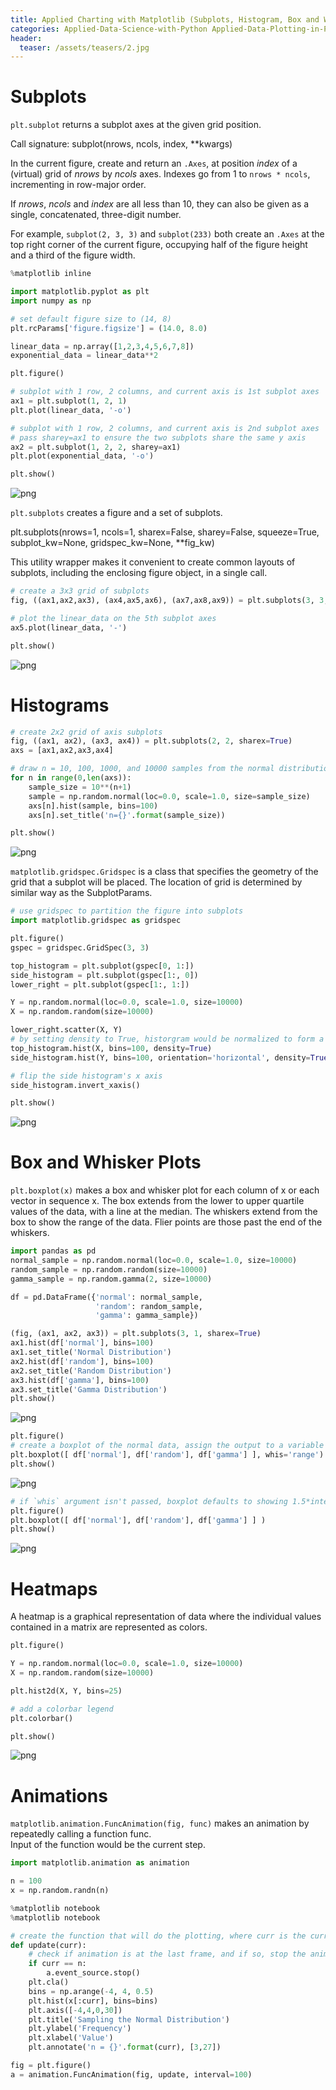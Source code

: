 ```yaml
---
title: Applied Charting with Matplotlib (Subplots, Histogram, Box and Whisker Plot, Heatmap, Animation) [Applied Data Plotting in Python - 2]
categories: Applied-Data-Science-with-Python Applied-Data-Plotting-in-Python
header:
  teaser: /assets/teasers/2.jpg
---
```


# Subplots

`plt.subplot` returns a subplot axes at the given grid position.

Call signature: subplot(nrows, ncols, index, \*\*kwargs)

In the current figure, create and return an `.Axes`, at position *index* of a (virtual) grid of *nrows* by *ncols* axes.  Indexes go from 1 to `nrows * ncols`, incrementing in row-major order.

If *nrows*, *ncols* and *index* are all less than 10, they can also be given as a single, concatenated, three-digit number.

For example, ``subplot(2, 3, 3)`` and ``subplot(233)`` both create an `.Axes` at the top right corner of the current figure, occupying half of the figure height and a third of the figure width.


```python
%matplotlib inline

import matplotlib.pyplot as plt
import numpy as np

# set default figure size to (14, 8)
plt.rcParams['figure.figsize'] = (14.0, 8.0)
```


```python
linear_data = np.array([1,2,3,4,5,6,7,8])
exponential_data = linear_data**2

plt.figure()

# subplot with 1 row, 2 columns, and current axis is 1st subplot axes
ax1 = plt.subplot(1, 2, 1)
plt.plot(linear_data, '-o')

# subplot with 1 row, 2 columns, and current axis is 2nd subplot axes
# pass sharey=ax1 to ensure the two subplots share the same y axis
ax2 = plt.subplot(1, 2, 2, sharey=ax1)
plt.plot(exponential_data, '-o')

plt.show()
```


![png](https://lh3.googleusercontent.com/ZAOIBZTKA6pkvEsAAWtXFAY2JIaq4bdHwBMQN2T2N39FCUV7vt4tsmrVSzSlHTiiRKEeV-x0gWeknHdfwkOKVF7OwvsvbTxprE3LkXIKttUzD8H28Kz5vjMNUKN-MXnBTrCK7RYd2A=w2400)


`plt.subplots` creates a figure and a set of subplots.

plt.subplots(nrows=1, ncols=1, sharex=False, sharey=False, squeeze=True, subplot_kw=None, gridspec_kw=None, \*\*fig_kw)

This utility wrapper makes it convenient to create common layouts of subplots, including the enclosing figure object, in a single call.


```python
# create a 3x3 grid of subplots
fig, ((ax1,ax2,ax3), (ax4,ax5,ax6), (ax7,ax8,ax9)) = plt.subplots(3, 3, sharex=True, sharey=True)

# plot the linear_data on the 5th subplot axes
ax5.plot(linear_data, '-')

plt.show()
```


![png](https://lh3.googleusercontent.com/JSO0tlE6Mz9jglKY8A3E-YGdjVilY_eHuB4t4y3Q1Yyxvll7PZBIqP4GM6dKJuH0DWYEQfVicqxQIUeTsiaxwq2pLwTWrdHm48osVGybc2f4RMIGSjUnP4McG8R6nXuHK24YMDOmtQ=w2400)


# Histograms


```python
# create 2x2 grid of axis subplots
fig, ((ax1, ax2), (ax3, ax4)) = plt.subplots(2, 2, sharex=True)
axs = [ax1,ax2,ax3,ax4]

# draw n = 10, 100, 1000, and 10000 samples from the normal distribution and plot corresponding histograms
for n in range(0,len(axs)):
    sample_size = 10**(n+1)
    sample = np.random.normal(loc=0.0, scale=1.0, size=sample_size)
    axs[n].hist(sample, bins=100)
    axs[n].set_title('n={}'.format(sample_size))

plt.show()
```


![png](https://lh3.googleusercontent.com/iBpRzIkTN85w2Nbjy3dx5XuKY1PgmSeisFT9zHBLemhAlD3PoCp-EMANe9zIxoOWz4XKmBtz6kyA1dPMtk7UNtLEt-BTGX-tbIooCO8_MabDoCgcg2kqxnWjesp8ZgjWISzmHm6ZtQ=w2400)


`matplotlib.gridspec.Gridspec` is a class that specifies the geometry of the grid that a subplot will be placed. The location of grid is determined by similar way as the SubplotParams.


```python
# use gridspec to partition the figure into subplots
import matplotlib.gridspec as gridspec

plt.figure()
gspec = gridspec.GridSpec(3, 3)

top_histogram = plt.subplot(gspec[0, 1:])
side_histogram = plt.subplot(gspec[1:, 0])
lower_right = plt.subplot(gspec[1:, 1:])

Y = np.random.normal(loc=0.0, scale=1.0, size=10000)
X = np.random.random(size=10000)

lower_right.scatter(X, Y)
# by setting density to True, historgram would be normalized to form a probability density
top_histogram.hist(X, bins=100, density=True)
side_histogram.hist(Y, bins=100, orientation='horizontal', density=True)

# flip the side histogram's x axis
side_histogram.invert_xaxis()

plt.show()
```


![png](https://lh3.googleusercontent.com/d6Ei7uMvetnAtObZ56EGU1oNzNdSzlyWyUafm-HbRgtikluShaVIULdsBdd0F5TDlCJdH7BYtnb9-ECyjyYKGLP983bnRLo7ppH-KzvfCV5HqWBbGcj88g3ot43VnWOxZXri5xe2uQ=w2400)


# Box and Whisker Plots

`plt.boxplot(x)` makes a box and whisker plot for each column of x or each vector in sequence x. The box extends from the lower to upper quartile values of the data, with a line at the median. The whiskers extend from the box to show the range of the data. Flier points are those past the end of the whiskers.


```python
import pandas as pd
normal_sample = np.random.normal(loc=0.0, scale=1.0, size=10000)
random_sample = np.random.random(size=10000)
gamma_sample = np.random.gamma(2, size=10000)

df = pd.DataFrame({'normal': normal_sample,
                   'random': random_sample,
                   'gamma': gamma_sample})
```


```python
(fig, (ax1, ax2, ax3)) = plt.subplots(3, 1, sharex=True)
ax1.hist(df['normal'], bins=100)
ax1.set_title('Normal Distribution')
ax2.hist(df['random'], bins=100)
ax2.set_title('Random Distribution')
ax3.hist(df['gamma'], bins=100)
ax3.set_title('Gamma Distribution')
plt.show()
```


![png](https://lh3.googleusercontent.com/kPaxYszUgW_9Jq861rUMiwpPm668oaQEnfEJ_-BJ-k7khf3ANnVjBaeDSa4CPpZmjR2rpG4FiFeG0hal8ZgHeNj2WCxjr1XWbCSXdt3poCjgfWW0FBLV2r6rU4GlTXGujn2o_GT5Jw=w2400)



```python
plt.figure()
# create a boxplot of the normal data, assign the output to a variable to supress output
plt.boxplot([ df['normal'], df['random'], df['gamma'] ], whis='range')
plt.show()
```


![png](https://lh3.googleusercontent.com/-2HFFJhW9f-te9o_cC2Dtc0WMLdJuFfqqvTVgdKDL5vwjPwW65vFkOx5eTDz3VWbSDdOQx7YQsA7YiOrQIm3Ve8hdtbosmfYwdPe889H49CRB6FSSQg8IrpzU192CV4qaF9qXphtuA=w2400)



```python
# if `whis` argument isn't passed, boxplot defaults to showing 1.5*interquartile (IQR) whiskers with outliers
plt.figure()
plt.boxplot([ df['normal'], df['random'], df['gamma'] ] )
plt.show()
```


![png](https://lh3.googleusercontent.com/7HbTQnClu--q2y3TPvHOZkR5oHX9GrKA7u-ArT7fCiK9LGez3w3ow8A9rJ3pIJ09-TCBdg7M76sR773U2kBh48nZHPBOTGUypt5BxhE8ZX47driqO-U2W-MxH84UdyJJB9oFVEptsw=w2400)


# Heatmaps

A heatmap is a graphical representation of data where the individual values contained in a matrix are represented as colors.




```python
plt.figure()

Y = np.random.normal(loc=0.0, scale=1.0, size=10000)
X = np.random.random(size=10000)

plt.hist2d(X, Y, bins=25)

# add a colorbar legend
plt.colorbar()

plt.show()
```


![png](https://lh3.googleusercontent.com/Re22c4sutaoAaFnyLfjzfPfCYxxmexw39DRHg7NNTdFkuPqitQ-ooL6TuqdI2BjZi9DOi_xwk0VRtdSkjg4sSK8-XsSx0jqb7wy21VUxKk1h3r-VZ92JcfI8F1HYYltfmRl0AdWX2Q=w2400)


# Animations

`matplotlib.animation.FuncAnimation(fig, func)` makes an animation by repeatedly calling a function func. <br>
Input of the function would be the current step.


```python
import matplotlib.animation as animation

n = 100
x = np.random.randn(n)
```


```python
%matplotlib notebook
%matplotlib notebook
```



```python
# create the function that will do the plotting, where curr is the current frame
def update(curr):
    # check if animation is at the last frame, and if so, stop the animation
    if curr == n:
        a.event_source.stop()
    plt.cla()
    bins = np.arange(-4, 4, 0.5)
    plt.hist(x[:curr], bins=bins)
    plt.axis([-4,4,0,30])
    plt.title('Sampling the Normal Distribution')
    plt.ylabel('Frequency')
    plt.xlabel('Value')
    plt.annotate('n = {}'.format(curr), [3,27])
```


```python
fig = plt.figure()
a = animation.FuncAnimation(fig, update, interval=100)
```
